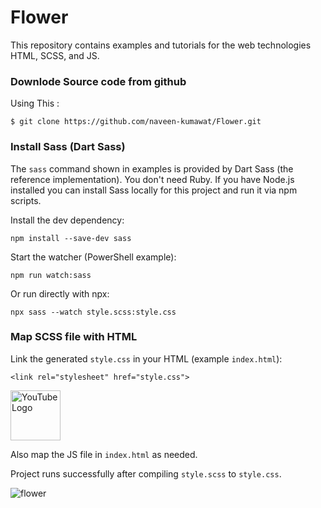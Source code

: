 # Flower
This repository contains examples and tutorials for the web technologies HTML, SCSS, and JS.

### Downlode Source code from github
Using This : 

```
$ git clone https://github.com/naveen-kumawat/Flower.git
```

### Install Sass (Dart Sass)
The `sass` command shown in examples is provided by Dart Sass (the reference implementation). You don't need Ruby. If you have Node.js installed you can install Sass locally for this project and run it via npm scripts.

Install the dev dependency:

```
npm install --save-dev sass
```

Start the watcher (PowerShell example):

```
npm run watch:sass
```

Or run directly with npx:

```
npx sass --watch style.scss:style.css
```

### Map SCSS file with HTML

Link the generated `style.css` in your HTML (example `index.html`):

```
<link rel="stylesheet" href="style.css">
```
<a href="https://www.youtube.com/@search4code?sub_confirmation=1">
  <img src="https://static.vecteezy.com/system/resources/previews/018/930/572/non_2x/youtube-logo-youtube-icon-transparent-free-png.png" alt="YouTube Logo" width="80">
</a>

Also map the JS file in `index.html` as needed.

Project runs successfully after compiling `style.scss` to `style.css`.


![flower](https://user-images.githubusercontent.com/63699592/236506187-282f2dc3-cbcb-447c-81f4-63b127233ab9.png)
